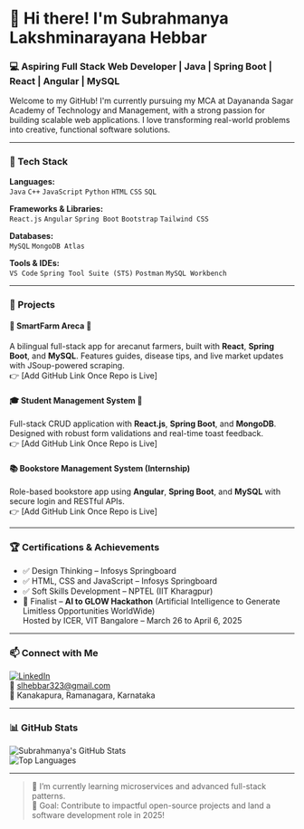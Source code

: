 # 👋 Hi there! I'm Subrahmanya Lakshminarayana Hebbar

### 💻 Aspiring Full Stack Web Developer | Java | Spring Boot | React | Angular | MySQL

Welcome to my GitHub! I'm currently pursuing my MCA at Dayananda Sagar Academy of Technology and Management, with a strong passion for building scalable web applications. I love transforming real-world problems into creative, functional software solutions.

---

### 🚀 Tech Stack

**Languages:**  
`Java` `C++` `JavaScript` `Python` `HTML` `CSS` `SQL`

**Frameworks & Libraries:**  
`React.js` `Angular` `Spring Boot` `Bootstrap` `Tailwind CSS`

**Databases:**  
`MySQL` `MongoDB Atlas`

**Tools & IDEs:**  
`VS Code` `Spring Tool Suite (STS)` `Postman` `MySQL Workbench`

---

### 💼 Projects

#### 🧠 SmartFarm Areca 🌱  
A bilingual full-stack app for arecanut farmers, built with **React**, **Spring Boot**, and **MySQL**. Features guides, disease tips, and live market updates with JSoup-powered scraping.  
👉 [Add GitHub Link Once Repo is Live]

#### 🎓 Student Management System 📘  
Full-stack CRUD application with **React.js**, **Spring Boot**, and **MongoDB**. Designed with robust form validations and real-time toast feedback.  
👉 [Add GitHub Link Once Repo is Live]

#### 📚 Bookstore Management System (Internship)  
Role-based bookstore app using **Angular**, **Spring Boot**, and **MySQL** with secure login and RESTful APIs.  
👉 [Add GitHub Link Once Repo is Live]

---

### 🏆 Certifications & Achievements

- ✅ Design Thinking – Infosys Springboard  
- ✅ HTML, CSS and JavaScript – Infosys Springboard  
- ✅ Soft Skills Development – NPTEL (IIT Kharagpur)  
- 🥇 Finalist – **AI to GLOW Hackathon** (Artificial Intelligence to Generate Limitless Opportunities WorldWide)  
  Hosted by ICER, VIT Bangalore – March 26 to April 6, 2025

---

### 📫 Connect with Me

[![LinkedIn](https://img.shields.io/badge/LinkedIn-blue?logo=linkedin)](https://linkedin.com/in/subrahmanya-h-7977172b4)  
📧 slhebbar323@gmail.com  
📍 Kanakapura, Ramanagara, Karnataka  

---

### 📊 GitHub Stats

![Subrahmanya's GitHub Stats](https://github-readme-stats.vercel.app/api?username=Subrahmanya323&show_icons=true&theme=radical)  
![Top Languages](https://github-readme-stats.vercel.app/api/top-langs/?username=Subrahmanya323&layout=compact&theme=radical)

---

> 🌱 I’m currently learning microservices and advanced full-stack patterns.  
> 🎯 Goal: Contribute to impactful open-source projects and land a software development role in 2025!
